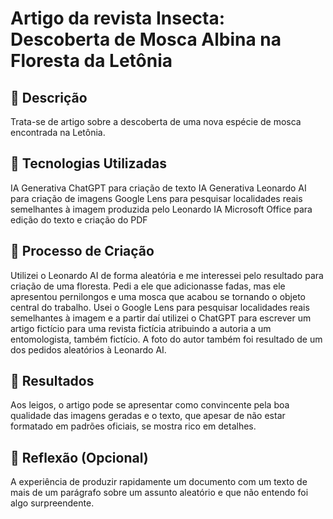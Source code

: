 # Artigo da revista Insecta: Descoberta de Mosca Albina na Floresta da Letônia

## 📒 Descrição
Trata-se de artigo sobre a descoberta de uma nova espécie de mosca encontrada na Letônia.

## 🤖 Tecnologias Utilizadas
IA Generativa ChatGPT para criação de texto
IA Generativa Leonardo AI para criação de imagens
Google Lens para pesquisar localidades reais semelhantes à imagem produzida pelo Leonardo IA
Microsoft Office para edição do texto e criação do PDF

## 🧐 Processo de Criação
Utilizei o Leonardo AI de forma aleatória e me interessei pelo resultado para criação de uma floresta. Pedi a ele que adicionasse fadas, mas ele apresentou pernilongos e uma mosca que acabou se tornando o objeto central do trabalho. Usei o Google Lens para pesquisar localidades reais semelhantes à imagem e a partir daí utilizei o ChatGPT para escrever um artigo fictício para uma revista fictícia atribuindo a autoria a um entomologista, também fictício. A foto do autor também foi resultado de um dos pedidos aleatórios à Leonardo AI.

## 🚀 Resultados
Aos leigos, o artigo pode se apresentar como convincente pela boa qualidade das imagens geradas e o texto, que apesar de não estar formatado em padrões oficiais, se mostra rico em detalhes.

## 💭 Reflexão (Opcional)
A experiência de produzir rapidamente um documento com um texto de mais de um parágrafo sobre um assunto aleatório e que não entendo foi algo surpreendente.
